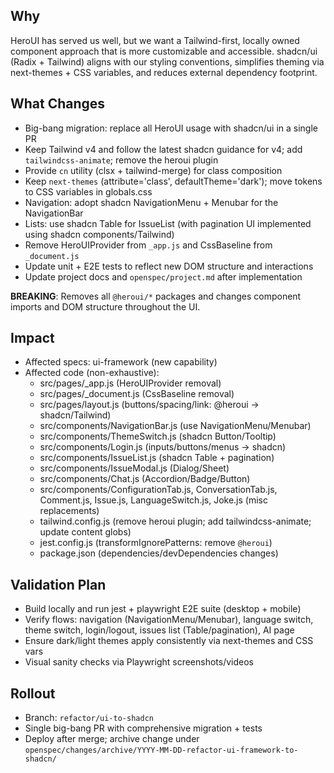 ## Why

HeroUI has served us well, but we want a Tailwind-first, locally owned component approach that is more customizable and accessible. shadcn/ui (Radix + Tailwind) aligns with our styling conventions, simplifies theming via next-themes + CSS variables, and reduces external dependency footprint.

## What Changes

- Big-bang migration: replace all HeroUI usage with shadcn/ui in a single PR
- Keep Tailwind v4 and follow the latest shadcn guidance for v4; add `tailwindcss-animate`; remove the heroui plugin
- Provide `cn` utility (clsx + tailwind-merge) for class composition
- Keep `next-themes` (attribute='class', defaultTheme='dark'); move tokens to CSS variables in globals.css
- Navigation: adopt shadcn NavigationMenu + Menubar for the NavigationBar
- Lists: use shadcn Table for IssueList (with pagination UI implemented using shadcn components/Tailwind)
- Remove HeroUIProvider from `_app.js` and CssBaseline from `_document.js`
- Update unit + E2E tests to reflect new DOM structure and interactions
- Update project docs and `openspec/project.md` after implementation

**BREAKING**: Removes all `@heroui/*` packages and changes component imports and DOM structure throughout the UI.

## Impact

- Affected specs: ui-framework (new capability)
- Affected code (non-exhaustive):
  - src/pages/\_app.js (HeroUIProvider removal)
  - src/pages/\_document.js (CssBaseline removal)
  - src/pages/layout.js (buttons/spacing/link: @heroui → shadcn/Tailwind)
  - src/components/NavigationBar.js (use NavigationMenu/Menubar)
  - src/components/ThemeSwitch.js (shadcn Button/Tooltip)
  - src/components/Login.js (inputs/buttons/menus → shadcn)
  - src/components/IssueList.js (shadcn Table + pagination)
  - src/components/IssueModal.js (Dialog/Sheet)
  - src/components/Chat.js (Accordion/Badge/Button)
  - src/components/ConfigurationTab.js, ConversationTab.js, Comment.js, Issue.js, LanguageSwitch.js, Joke.js (misc replacements)
  - tailwind.config.js (remove heroui plugin; add tailwindcss-animate; update content globs)
  - jest.config.js (transformIgnorePatterns: remove `@heroui`)
  - package.json (dependencies/devDependencies changes)

## Validation Plan

- Build locally and run jest + playwright E2E suite (desktop + mobile)
- Verify flows: navigation (NavigationMenu/Menubar), language switch, theme switch, login/logout, issues list (Table/pagination), AI page
- Ensure dark/light themes apply consistently via next-themes and CSS vars
- Visual sanity checks via Playwright screenshots/videos

## Rollout

- Branch: `refactor/ui-to-shadcn`
- Single big-bang PR with comprehensive migration + tests
- Deploy after merge; archive change under `openspec/changes/archive/YYYY-MM-DD-refactor-ui-framework-to-shadcn/`
